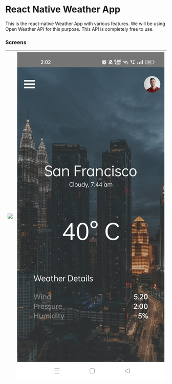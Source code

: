 # React Native Weather App

This is the react-native Weather App with various features. We will be using Open Weather API for this purpose. This API is completely free to use.
### Screens

| ![](assets/images/Screenshot.jpg) | ![](assets/images/Screenshot-1.jpg) |
| :-------------: | :-------------: |
